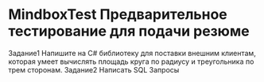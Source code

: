 # MindboxTest Предварительное тестирование для подачи резюме
Задание1 Напишите на C# библиотеку для поставки внешним клиентам,
которая умеет вычислять площадь круга по радиусу и треугольника по трем сторонам.
Задание2 Написать SQL Запросы
